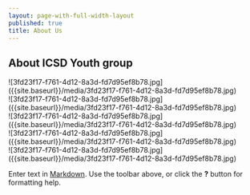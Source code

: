 ```yaml
---
layout: page-with-full-width-layout
published: true
title: About Us
---
```


## About ICSD Youth group

<div class="row">
	<div class="col-3">
  		![3fd23f17-f761-4d12-8a3d-fd7d95ef8b78.jpg]({{site.baseurl}}/media/3fd23f17-f761-4d12-8a3d-fd7d95ef8b78.jpg)
	</div>
  <div class="col-3">
  		![3fd23f17-f761-4d12-8a3d-fd7d95ef8b78.jpg]({{site.baseurl}}/media/3fd23f17-f761-4d12-8a3d-fd7d95ef8b78.jpg)
	</div>
  <div class="col-3">
  		![3fd23f17-f761-4d12-8a3d-fd7d95ef8b78.jpg]({{site.baseurl}}/media/3fd23f17-f761-4d12-8a3d-fd7d95ef8b78.jpg)
	</div>
  <div class="col-3">
  		![3fd23f17-f761-4d12-8a3d-fd7d95ef8b78.jpg]({{site.baseurl}}/media/3fd23f17-f761-4d12-8a3d-fd7d95ef8b78.jpg)
	</div>
  <div class="col-3">
  		![3fd23f17-f761-4d12-8a3d-fd7d95ef8b78.jpg]({{site.baseurl}}/media/3fd23f17-f761-4d12-8a3d-fd7d95ef8b78.jpg)
	</div>
</div>



Enter text in [Markdown](http://daringfireball.net/projects/markdown/). Use the toolbar above, or click the **?** button for formatting help.
